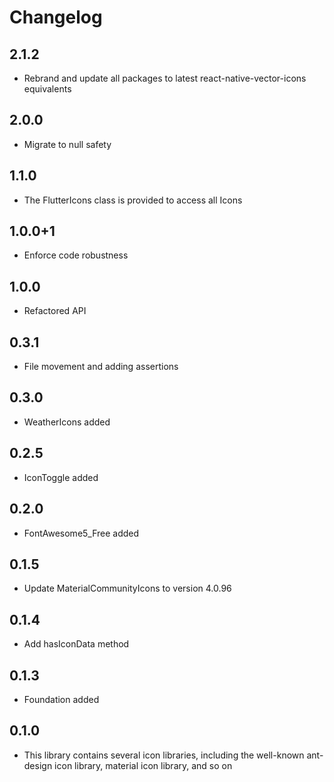 # Changelog

## 2.1.2

* Rebrand and update all packages to latest react-native-vector-icons equivalents

## 2.0.0

* Migrate to null safety

## 1.1.0

* The FlutterIcons class is provided to access all Icons

## 1.0.0+1

* Enforce code robustness

## 1.0.0

* Refactored API

## 0.3.1

* File movement and adding assertions

## 0.3.0

* WeatherIcons added

## 0.2.5

* IconToggle added

## 0.2.0

* FontAwesome5_Free added

## 0.1.5

* Update MaterialCommunityIcons to version 4.0.96

## 0.1.4

* Add hasIconData method

## 0.1.3

* Foundation added

## 0.1.0

* This library contains several icon libraries, including the well-known ant-design icon library, material icon library, and so on
